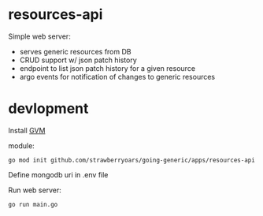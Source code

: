 # resources-api

Simple web server:
- serves generic resources from DB
- CRUD support w/ json patch history
- endpoint to list json patch history for a given resource
- argo events for notification of changes to generic resources


# devlopment

Install [GVM](https://github.com/moovweb/gvm)

module:
```
go mod init github.com/strawberryoars/going-generic/apps/resources-api
```


Define mongodb uri in .env file


Run web server:
```
go run main.go
```
